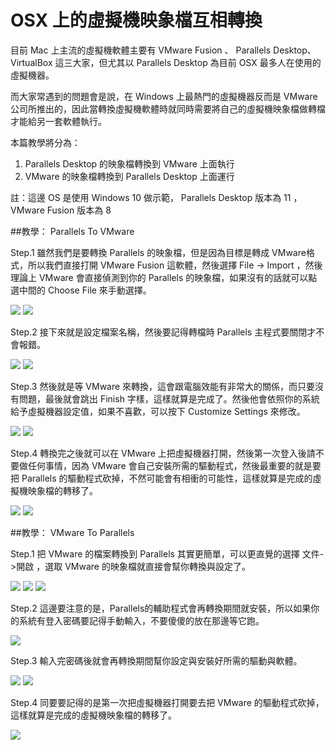 OSX 上的虛擬機映象檔互相轉換
====

目前 Mac 上主流的虛擬機軟體主要有 VMware Fusion 、 Parallels Desktop、 VirtualBox 這三大家，但尤其以 Parallels Desktop 為目前 OSX 最多人在使用的虛擬機器。

而大家常遇到的問題會是說，在 Windows 上最熱門的虛擬機器反而是 VMware 公司所推出的，因此當轉換虛擬機軟體時就同時需要將自己的虛擬機映象檔做轉檔才能給另一套軟體執行。

本篇教學將分為：

1. Parallels Desktop 的映象檔轉換到 VMware 上面執行
2. VMware 的映象檔轉換到 Parallels Desktop 上面運行


註：這邊 OS 是使用 Windows 10 做示範， Parallels Desktop 版本為 11 ， VMware Fusion 版本為 8
 

##教學： Parallels To VMware

Step.1 雖然我們是要轉換 Parallels 的映象檔，但是因為目標是轉成 VMware格式，所以我們直接打開 VMware Fusion 這軟體，然後選擇 File -> Import ，然後理論上 VMware 會直接偵測到你的 Parallels 的映象檔，如果沒有的話就可以點選中間的 Choose File 來手動選擇。

![](https://photo.hy31.net/2015/VM/001.png)
![](https://photo.hy31.net/2015/VM/002.png)


Step.2 接下來就是設定檔案名稱，然後要記得轉檔時 Parallels 主程式要關閉才不會報錯。


![](https://photo.hy31.net/2015/VM/003.png)
![](https://photo.hy31.net/2015/VM/004.png)




Step.3 然後就是等 VMware 來轉換，這會跟電腦效能有非常大的關係，而只要沒有問題，最後就會跳出 Finish 字樣，這樣就算是完成了。然後他會依照你的系統給予虛擬機器設定值，如果不喜歡，可以按下 Customize Settings 來修改。


![](https://photo.hy31.net/2015/VM/005.png)
![](https://photo.hy31.net/2015/VM/006.png)

Step.4 轉換完之後就可以在 VMware 上把虛擬機器打開，然後第一次登入後請不要做任何事情，因為 VMware 會自己安裝所需的驅動程式，然後最重要的就是要把 Parallels 的驅動程式砍掉，不然可能會有相衝的可能性，這樣就算是完成的虛擬機映象檔的轉移了。


![](https://photo.hy31.net/2015/VM/007.png)
![](https://photo.hy31.net/2015/VM/008.png)



##教學： VMware To Parallels

Step.1 把 VMware 的檔案轉換到 Parallels 其實更簡單，可以更直覺的選擇 文件->開啟 ，選取 VMware 的映象檔就直接會幫你轉換與設定了。


![](https://photo.hy31.net/2015/VM/009.png)
![](https://photo.hy31.net/2015/VM/010.png)
![](https://photo.hy31.net/2015/VM/011.png)


Step.2 這邊要注意的是，Parallels的輔助程式會再轉換期間就安裝，所以如果你的系統有登入密碼要記得手動輸入，不要傻傻的放在那邊等它跑。


![](https://photo.hy31.net/2015/VM/012.png)


Step.3 輸入完密碼後就會再轉換期間幫你設定與安裝好所需的驅動與軟體。

![](https://photo.hy31.net/2015/VM/013.png)
![](https://photo.hy31.net/2015/VM/014.png)


Step.4 同要要記得的是第一次把虛擬機器打開要去把 VMware 的驅動程式砍掉，這樣就算是完成的虛擬機映象檔的轉移了。

![](https://photo.hy31.net/2015/VM/016.png)


